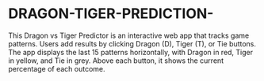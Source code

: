 # DRAGON-TIGER-PREDICTION-
This Dragon vs Tiger Predictor is an interactive web app that tracks game patterns. Users add results by clicking Dragon (D), Tiger (T), or Tie buttons. The app displays the last 15 patterns horizontally, with Dragon in red, Tiger in yellow, and Tie in grey. Above each button, it shows the current percentage of each outcome.
